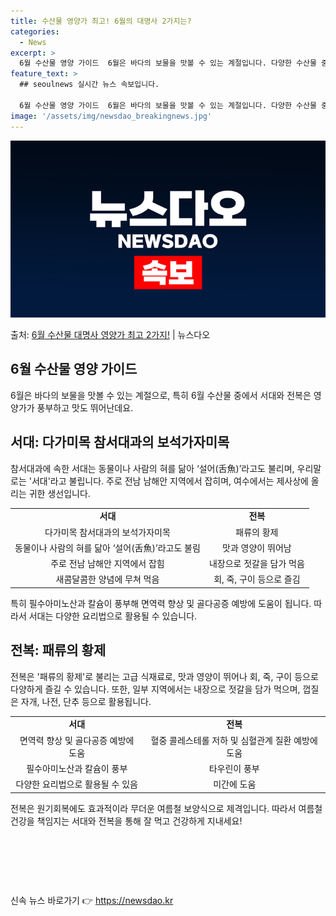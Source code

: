 ```yaml
---
title: 수산물 영양가 최고! 6월의 대명사 2가지는?
categories:
  - News
excerpt: >
  6월 수산물 영양 가이드  6월은 바다의 보물을 맛볼 수 있는 계절입니다. 다양한 수산물 중에서도 특히 서대…
feature_text: >
  ## seoulnews 실시간 뉴스 속보입니다.

  6월 수산물 영양 가이드  6월은 바다의 보물을 맛볼 수 있는 계절입니다. 다양한 수산물 중에서도 특히 서대…
image: '/assets/img/newsdao_breakingnews.jpg'
---
```


![뉴스다오 속보](/assets/img/newsdao_breakingnews.jpg)

<p>출처: <a href="https://newsdao.kr/4036" rel="dofollow">6월 수산물 대명사 영양가 최고 2가지!</a> | 뉴스다오</p>

<h2 data-ke-size="size26">6월 수산물 영양 가이드</h2>
<p data-ke-size="size16">6월은 바다의 보물을 맛볼 수 있는 계절으로, 특히 6월 수산물 중에서 서대와 전복은 영양가가 풍부하고 맛도 뛰어난데요.</p>

<h2>서대: 다가미목 참서대과의 보석가자미목</h2>
<p data-ke-size="size16">참서대과에 속한 서대는 동물이나 사람의 혀를 닮아 ‘설어(舌魚)’라고도 불리며, 우리말로는 '서대'라고 불립니다. 주로 전남 남해안 지역에서 잡히며, 여수에서는 제사상에 올리는 귀한 생선입니다.</p>

<table>
  <tr>
    <td style="text-align: center; height: 17px;"><b>서대</b></td>
    <td style="text-align: center; height: 17px;"><b>전복</b></td>
  </tr>
  <tr>
    <td style="text-align: center; height: 17px;">다가미목 참서대과의 보석가자미목</td>
    <td style="text-align: center; height: 17px;">패류의 황제</td>
  </tr>
  <tr>
    <td style="text-align: center; height: 17px;">동물이나 사람의 혀를 닮아 ‘설어(舌魚)’라고도 불림</td>
    <td style="text-align: center; height: 17px;">맛과 영양이 뛰어남</td>
  </tr>
  <tr>
    <td style="text-align: center; height: 17px;">주로 전남 남해안 지역에서 잡힘</td>
    <td style="text-align: center; height: 17px;">내장으로 젓갈을 담가 먹음</td>
  </tr>
  <tr>
    <td style="text-align: center; height: 17px;">새콤달콤한 양념에 무쳐 먹음</td>
    <td style="text-align: center; height: 17px;">회, 죽, 구이 등으로 즐김</td>
  </tr>
</table>

<p data-ke-size="size16">특히 필수아미노산과 칼슘이 풍부해 면역력 향상 및 골다공증 예방에 도움이 됩니다. 따라서 서대는 다양한 요리법으로 활용될 수 있습니다.</p>

<h2>전복: 패류의 황제</h2>
<p data-ke-size="size16">전복은 '패류의 황제'로 불리는 고급 식재료로, 맛과 영양이 뛰어나 회, 죽, 구이 등으로 다양하게 즐길 수 있습니다. 또한, 일부 지역에서는 내장으로 젓갈을 담가 먹으며, 껍질은 자개, 나전, 단추 등으로 활용됩니다.</p>

<table>
  <tr>
    <td style="text-align: center; height: 17px;"><b>서대</b></td>
    <td style="text-align: center; height: 17px;"><b>전복</b></td>
  </tr>
  <tr>
    <td style="text-align: center; height: 17px;">면역력 향상 및 골다공증 예방에 도움</td>
    <td style="text-align: center; height: 17px;">혈중 콜레스테롤 저하 및 심혈관계 질환 예방에 도움</td>
  </tr>
  <tr>
    <td style="text-align: center; height: 17px;">필수아미노산과 칼슘이 풍부</td>
    <td style="text-align: center; height: 17px;">타우린이 풍부</td>
  </tr>
  <tr>
    <td style="text-align: center; height: 17px;">다양한 요리법으로 활용될 수 있음</td>
    <td style="text-align: center; height: 17px;">미간에 도움</td>
  </tr>
</table>

<p data-ke-size="size16">전복은 원기회복에도 효과적이라 무더운 여름철 보양식으로 제격입니다. 따라서 여름철 건강을 책임지는 서대와 전복을 통해 잘 먹고 건강하게 지내세요!</p>
<p data-ke-size="size16">&nbsp;</p>
<p data-ke-size="size16">&nbsp;</p>
<p data-ke-size="size16">&nbsp;</p> 

신속 뉴스 바로가기 👉 <a href="https://newsdao.kr" rel="dofollow">https://newsdao.kr</a>


